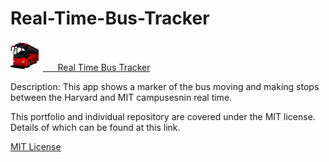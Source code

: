 # Real-Time-Bus-Tracker
<div style = "display:inline-block;">
  <img src="Bus-clip-art.jpg" height = "48" width="48"/>
  <a href="https://github.com/LarissaCoop/Real-Time-Bus-Tracker ">&nbsp;&nbsp;&nbsp;&nbsp;&nbsp; Real Time Bus Tracker</a>
</div>
<p>Description: This app shows a marker of the bus moving and making stops between the Harvard and MIT campusesnin real time.</p>
<p>This portfolio and individual repository are covered under the MIT license.  Details of which 
can be found at this link.</p>
<a href="https://choosealicense.com/licenses/mit/">MIT License</a>
